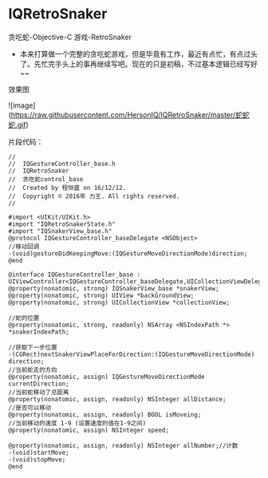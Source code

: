# IQRetroSnaker
贪吃蛇-Objective-C 游戏-RetroSnaker

* 本来打算做一个完整的贪吃蛇游戏，但是毕竟有工作，最近有点忙，有点过头了。先忙完手头上的事再继续写吧。现在的只是初稿，不过基本逻辑已经写好~~
   
效果图

![image] (https://raw.githubusercontent.com/HersonIQ/IQRetroSnaker/master/蛇蛇蛇.gif)

片段代码：
~~~
//
//  IQGestureController_base.h
//  IQRetroSnaker
//  贪吃蛇control_base
//  Created by 程恒盛 on 16/12/12.
//  Copyright © 2016年 力王. All rights reserved.
//

#import <UIKit/UIKit.h>
#import "IQRetroSnakerState.h"
#import "IQSnakerView_base.h"
@protocol IQGestureController_baseDelegate <NSObject>
//移动回调
-(void)gestureDidKeepingMove:(IQGestureMoveDirectionMode)direction;
@end

@interface IQGestureController_base : UIViewController<IQGestureController_baseDelegate,UICollectionViewDelegate,UICollectionViewDataSource>
@property(nonatomic, strong) IQSnakerView_base *snakerView;
@property(nonatomic, strong) UIView *backGroundView;
@property(nonatomic, strong) UICollectionView *collectionView;

//蛇的位置
@property(nonatomic, strong, readonly) NSArray <NSIndexPath *> *snakerIndexPath;

//获取下一步位置
-(CGRect)nextSnakerViewPlaceForDirection:(IQGestureMoveDirectionMode) direction;
//当前蛇走的方向
@property(nonatomic, assign) IQGestureMoveDirectionMode currentDirection;
//当前蛇移动了总距离
@property(nonatomic, assign, readonly) NSInteger allDistance;
//是否可以移动
@property(nonatomic, assign, readonly) BOOL isMoveing;
//当前移动的速度 1-9 (设置速度的值在1-9之间)
@property(nonatomic, assign) NSInteger speed;

@property(nonatomic, assign, readonly) NSInteger allNumber;//计数
-(void)startMove;
-(void)stopMove;
@end
~~~
